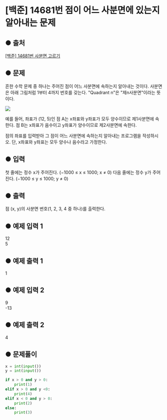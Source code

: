 # [백준] 14681번 점이 어느 사분면에 있는지 알아내는 문제

## ● 출처
[[백준] 14681번 사분면 고르기](https://www.acmicpc.net/problem/14681)  

## ● 문제
흔한 수학 문제 중 하나는 주어진 점이 어느 사분면에 속하는지 알아내는 것이다. 사분면은 아래 그림처럼 1부터 4까지 번호를 갖는다. "Quadrant n"은 "제n사분면"이라는 뜻이다.

![](https://onlinejudgeimages.s3-ap-northeast-1.amazonaws.com/problem/14681/1.png)

예를 들어, 좌표가 (12, 5)인 점 A는 x좌표와 y좌표가 모두 양수이므로 제1사분면에 속한다. 점 B는 x좌표가 음수이고 y좌표가 양수이므로 제2사분면에 속한다.

점의 좌표를 입력받아 그 점이 어느 사분면에 속하는지 알아내는 프로그램을 작성하시오. 단, x좌표와 y좌표는 모두 양수나 음수라고 가정한다.

## ● 입력
첫 줄에는 정수 x가 주어진다. (−1000 ≤ x ≤ 1000; x ≠ 0) 다음 줄에는 정수 y가 주어진다. (−1000 ≤ y ≤ 1000; y ≠ 0)

## ● 출력
점 (x, y)의 사분면 번호(1, 2, 3, 4 중 하나)를 출력한다.
    
## ● 예제 입력 1
12  
5

## ● 예제 출력 1
1

## ● 예제 입력 2
9  
-13

## ● 예제 출력 2
4

## ● 문제풀이
```python
x = int(input())
y = int(input())

if x > 0 and y > 0:
    print(1)
elif x > 0 and y <0:
    print(4)
elif x < 0 and y > 0:
    print(2)
else:
    print(3)
```
